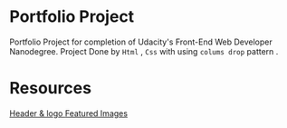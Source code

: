 # Portfolio Project
Portfolio Project for completion of Udacity's Front-End Web Developer Nanodegree.
Project Done by `Html`  ,  `Css` with using  `colums drop` pattern .
 
 # Resources
 [Header & logo ](https://www.canva.com/)
 [Featured Images](https://www.instagram.com/culturetripbooks/)
 
 
